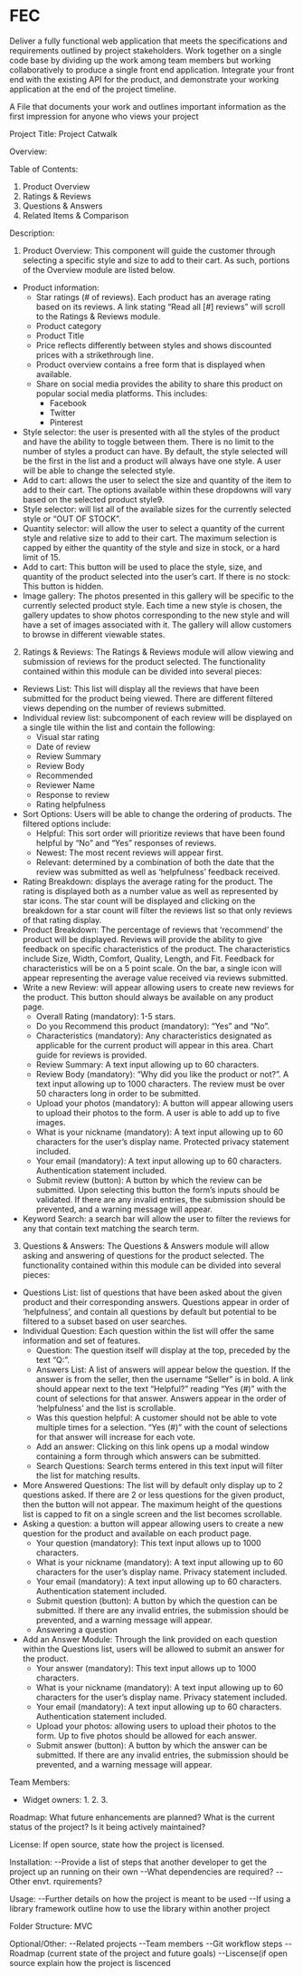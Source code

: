 # FEC
Deliver a fully functional web application that meets the specifications and requirements outlined by project stakeholders. Work together on a single code base by dividing up the work among team members but working collaboratively to produce a single front end application. Integrate your front end with the existing API for the product, and demonstrate your working application at the end of the project timeline.

A File that documents your work and outlines important information as the first impression for anyone who views your project

Project Title: Project Catwalk

Overview:

Table of Contents:
1. Product Overview
2. Ratings & Reviews
3. Questions & Answers
4. Related Items & Comparison

Description:
1. Product Overview: This component will guide the customer through selecting a specific style and size to add to their cart.   As such, portions of the Overview module are listed below.
  - Product information:
    - Star ratings (# of reviews). Each product has an average rating based on its reviews. A link stating “Read all [#] reviews” will scroll to the Ratings & Reviews module.
    - Product category
    - Product Title
    - Price reflects differently between styles and shows discounted prices with a strikethrough line.
    - Product overview contains a free form that is displayed when available.
    - Share on social media provides the ability to share this product on popular social media platforms.  This includes:
      - Facebook
      - Twitter
      - Pinterest
  - Style selector: the user is presented with all the styles of the product and have the ability to toggle between them. There is no limit to the number of styles a product can have. By default, the style selected will be the first in the list and a product will always have one style. A user will be able to change the selected style.
  - Add to cart: allows the user to select the size and quantity of the item to add to their cart. The options available within these dropdowns will vary based on the selected product style9.
  - Style selector: will list all of the available sizes for the currently selected style or “OUT OF STOCK”.
  - Quantity selector: will allow the user to select a quantity of the current style and relative size to add to their cart. The maximum selection is capped by either the quantity of the style and size in stock, or a hard limit of 15.
  - Add to cart: This button will be used to place the style, size, and quantity of the product selected into the user’s cart. If there is no stock: This button is hidden.
  - Image gallery: The photos presented in this gallery will be specific to the currently selected product style.  Each time a new style is chosen, the gallery updates to show photos corresponding to the new style and will have a set of images associated with it.  The gallery will allow customers to browse in different viewable states.

2. Ratings & Reviews: The Ratings & Reviews module will allow viewing and submission of reviews for the product selected.  The functionality contained within this module can be divided into several pieces:
  - Reviews List: This list will display all the reviews that have been submitted for the product being viewed. There are different filtered views depending on the number of reviews submitted.
  - Individual review list: subcomponent of each review will be displayed on a single tile within the list and contain the following:
    - Visual star rating
    - Date of review
    - Review Summary
    - Review Body
    - Recommended
    - Reviewer Name
    - Response to review
    - Rating helpfulness
  - Sort Options: Users will be able to change the ordering of products. The filtered options include:
    - Helpful: This sort order will prioritize reviews that have been found helpful by “No” and “Yes” responses of reviews.
    - Newest: The most recent reviews will appear first.
    - Relevant: determined by a combination of both the date that the review was submitted as well as ‘helpfulness’ feedback received.
  - Rating Breakdown: displays the average rating for the product.  The rating is displayed both as a number value as well as represented by star icons. The star count will be displayed and clicking on the breakdown for a star count will filter the reviews list so that only reviews of that rating display.
  - Product Breakdown: The percentage of reviews that ‘recommend’ the product will be displayed. Reviews will provide the ability to give feedback on specific characteristics of the product.   The characteristics include Size, Width, Comfort, Quality, Length, and Fit. Feedback for characteristics will be on a 5 point scale. On the bar, a single icon will appear representing the average value received via reviews submitted.
  - Write a new Review: will appear allowing users to create new reviews for the product.   This button should always be available on any product page.
    - Overall Rating (mandatory): 1-5 stars.
    - Do you Recommend this product (mandatory): “Yes” and “No”.
    - Characteristics (mandatory): Any characteristics designated as applicable for the current product will appear in this area.  Chart guide for reviews is provided.
    - Review Summary: A text input allowing up to 60 characters.
    - Review Body (mandatory): “Why did you like the product or not?”. A text input allowing up to 1000 characters. The review must be over 50 characters long in order to be submitted.
    - Upload your photos (mandatory): A button will appear allowing users to upload their photos to the form. A user is able to add up to five images.
    - What is your nickname (mandatory): A text input allowing up to 60 characters for the user’s display name. Protected privacy statement included.
    - Your email (mandatory): A text input allowing up to 60 characters. Authentication statement included.
    - Submit review (button): A button by which the review can be submitted. Upon selecting this button the form’s inputs should be validated.   If there are any invalid entries, the submission should be prevented, and a warning message will appear.
  - Keyword Search: a search bar will allow the user to filter the reviews for any that contain text matching the search term.

3. Questions & Answers: The Questions & Answers module will allow asking and answering of questions for the product selected.  The functionality contained within this module can be divided into several pieces:
  - Questions List: list of questions that have been asked about the given product and their corresponding answers. Questions appear in order of ‘helpfulness’,  and contain all questions by default but potential to be filtered to a subset based on user searches.
  - Individual Question: Each question within the list will offer the same information and set of features.
    - Question: The question itself will display at the top, preceded by the text “Q:”.
    - Answers List: A list of answers will appear below the question. If the answer is from the seller, then the username “Seller” is in bold.   A link should appear next to the text “Helpful?” reading “Yes (#)” with the count of selections for that answer. Answers appear in the order of ‘helpfulness’ and the list is scrollable.
    - Was this question helpful:   A customer should not be able to vote multiple times for a selection. “Yes (#)” with the count of selections for that answer will increase for each vote.
    - Add an answer: Clicking on this link opens up a modal window containing a form through which answers can be submitted.
    - Search Questions: Search terms entered in this text input will filter the list for matching results.
  - More Answered Questions: The list will by default only display up to 2 questions asked. If there are 2 or less questions for the given product, then the button will not appear. The maximum height of the questions list is capped to fit on a single screen and the list becomes scrollable.
  - Asking a question: a button will appear allowing users to create a new question for the product and available on each product page.
    - Your question (mandatory): This text input allows up to 1000 characters.
    - What is your nickname (mandatory): A text input allowing up to 60 characters for the user’s display name. Privacy statement included.
    - Your email (mandatory): A text input allowing up to 60 characters.  Authentication statement included.
    - Submit question (button): A button by which the question can be submitted. If there are any invalid entries, the submission should be prevented, and a warning message will appear.
    - Answering a question
  - Add an Answer Module: Through the link provided on each question within the Questions list, users will be allowed to submit an answer for the product.
    - Your answer (mandatory): This text input allows up to 1000 characters.
    - What is your nickname (mandatory): A text input allowing up to 60 characters for the user’s display name. Privacy statement included.
    - Your email (mandatory): A text input allowing up to 60 characters.  Authentication statement included.
    - Upload your photos: allowing users to upload their photos to the form.  Up to five photos should be allowed for each answer.
    - Submit answer (button): A button by which the answer can be submitted. If there are any invalid entries, the submission should be prevented, and a warning message will appear.

Team Members:
  - Widget owners:
    1.
    2.
    3.

Roadmap: What future enhancements are planned? What is the current status of the project? Is it being actively maintained?

License: If open source, state how the project is licensed.

Installation:
 --Provide a list of steps that another developer to get the project up an running on their own
 --What dependencies are required?
 --Other envt. rquirements?

Usage:
 --Further details on how the project is meant to be used
 --If using a library framework outline how to use the library within another project

Folder Structure: MVC

Optional/Other:
 --Related projects
 --Team members
 --Git workflow steps
 --Roadmap (current state of the project and future goals)
 --Liscense(if open source explain how the project is liscenced